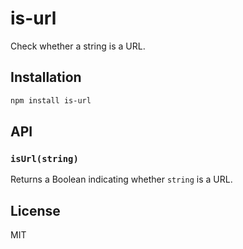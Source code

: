 
# is-url

Check whether a string is a URL.

## Installation

```sh
npm install is-url
```

## API

### `isUrl(string)`

Returns a Boolean indicating whether `string` is a URL.

## License

MIT